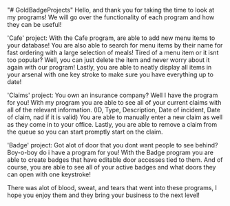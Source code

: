 "# GoldBadgeProjects" 
Hello, and thank you for taking the time to look at my programs! We will go over the functionality of each program and how they can be useful!

'Cafe' project:
With the Cafe program, are able to add new menu items to your database! 
You are also able to search for menu items by their name for fast ordering with a large selection of meals!
Tired of a menu item or it isnt too popular? Well, you can just delete the item and never worry about it again with our program!
Lastly, you are able to neatly display all items in your arsenal with one key stroke to make sure you have everything up to date!

'Claims' project:
You own an insurance company? Well I have the program for you!
With my program you are able to see all of your current claims with all of the relevant information. (ID, Type, Description, Date of incident, Date of claim, nad if it is valid)
You are able to manually enter a new claim as well as they come in to your office. 
Lastly, you are able to remove a claim from the queue so you can start promptly start on the claim. 

'Badge' project:
Got alot of door that you dont want people to see behind? Boy-o-boy do i have a program for you!
With the Badge program you are able to create badges that have editable door accesses tied to them. 
And of course, you are able to see all of your active badges and what doors they can open with one keystroke!

There was alot of blood, sweat, and tears that went into these programs, I hope you enjoy them and they bring your business to the next level! 
